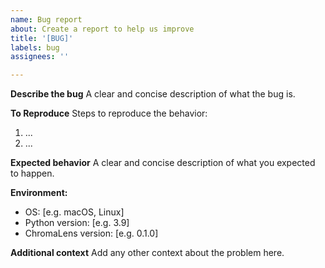 ```yaml
---
name: Bug report
about: Create a report to help us improve
title: '[BUG]'
labels: bug
assignees: ''

---
```


**Describe the bug**
A clear and concise description of what the bug is.

**To Reproduce**
Steps to reproduce the behavior:
1. ...
2. ...

**Expected behavior**
A clear and concise description of what you expected to happen.

**Environment:**
 - OS: [e.g. macOS, Linux]
 - Python version: [e.g. 3.9]
 - ChromaLens version: [e.g. 0.1.0]

**Additional context**
Add any other context about the problem here.

